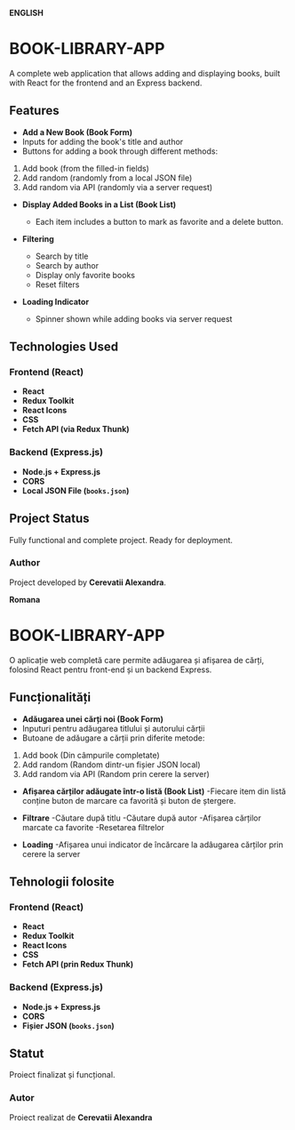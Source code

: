 **ENGLISH**

# BOOK-LIBRARY-APP

A complete web application that allows adding and displaying books, built with React for the frontend and an Express backend.

## Features

- **Add a New Book (Book Form)**
- Inputs for adding the book's title and author
- Buttons for adding a book through different methods:

1. Add book (from the filled-in fields)
2. Add random (randomly from a local JSON file)
3. Add random via API (randomly via a server request)

- **Display Added Books in a List (Book List)**

  - Each item includes a button to mark as favorite and a delete button.

- **Filtering**

  - Search by title
  - Search by author
  - Display only favorite books
  - Reset filters

- **Loading Indicator**
  - Spinner shown while adding books via server request

## Technologies Used

### Frontend (React)

- **React**
- **Redux Toolkit**
- **React Icons**
- **CSS**
- **Fetch API (via Redux Thunk)**

### Backend (Express.js)

- **Node.js + Express.js**
- **CORS**
- **Local JSON File (`books.json`)**

## Project Status

Fully functional and complete project. Ready for deployment.

### Author

Project developed by **Cerevatii Alexandra**.

**Romana**

# BOOK-LIBRARY-APP

O aplicație web completă care permite adăugarea și afișarea de cărți, folosind React pentru front-end și un backend Express.

## Funcționalități

- **Adăugarea unei cărți noi (Book Form)**
- Inputuri pentru adăugarea titlului și autorului cărții
- Butoane de adăugare a cărții prin diferite metode:

1. Add book (Din câmpurile completate)
2. Add random (Random dintr-un fișier JSON local)
3. Add random via API (Random prin cerere la server)

- **Afișarea cărților adăugate într-o listă (Book List)**
  -Fiecare item din listă conține buton de marcare ca favorită și buton de ștergere.

- **Filtrare**
  -Căutare după titlu
  -Căutare după autor
  -Afișarea cărților marcate ca favorite
  -Resetarea filtrelor

- **Loading**
  -Afișarea unui indicator de încărcare la adâugarea cărților prin cerere la server

## Tehnologii folosite

### Frontend (React)

- **React**
- **Redux Toolkit**
- **React Icons**
- **CSS**
- **Fetch API (prin Redux Thunk)**

### Backend (Express.js)

- **Node.js + Express.js**
- **CORS**
- **Fișier JSON (`books.json`)**

## Statut

Proiect finalizat și funcțional.

### Autor

Proiect realizat de **Cerevatii Alexandra**
